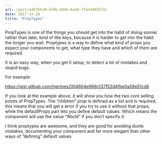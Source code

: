 ```yaml
---
url: /post/a46355c0-5f0b-44db-ba16-7fa3dd4557ec
date: 2017-12-26
title: "PropTypes"
---
```


PropTypes is one of the things you should get into the habit of doing sooner rather than later, kind of like keys, because it is harder to get into the habit the longer you wait. Proptypes is a way to define what kind of props you expect your components to get, what type they have and which of them are required.



It is an easy way, when you get it setup, to detect a lot of mistakes and stupid bugs.



For example:



<https://gist.github.com/hjertnes/004604e966cf37f52d4fbe0a59e51cd6>



If you look at the example above, it will show you how the two core selling points of PropTypes. The &#8220;children&#8221; prop is defined as a list and is required, this means that you will get a error if you try to use it without that props; while the defaultProps part lets you define default values. Which means the component will use the value &#8220;World&#8221; if you don&#8217;t specify it.



I think proptypes are awesome, and they are good for avoiding dumb mistakes, documenting your component and far more elegant than other ways of &#8220;defining&#8221; default values